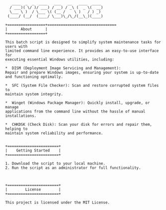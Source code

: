 
       ____  _  _  ____   ___   __   ____  ____ 
      / ___)( \/ )/ ___) / __) / _\ (  _ \(  __)
      \___ \ )  / \___ \( (__ /    \ )   / ) _) 
     (____/ (__/  (____/ \___)\_/\_/(__\_)(____)

    +=================+===============================
    |      About      |
    +=================+

    This batch script is designed to simplify system maintenance tasks for users with 
    limited command line experience. It provides an easy-to-use interface for 
    executing essential Windows utilities, including:

    *  DISM (Deployment Image Servicing and Management): 
    Repair and prepare Windows images, ensuring your system is up-to-date 
    and functioning optimally.

    *  SFC (System File Checker): Scan and restore corrupted system files to 
    maintain system integrity.

    *  Winget (Windows Package Manager): Quickly install, upgrade, or manage 
    applications from the command line without the hassle of manual installations.

    *  CHKDSK (Check Disk): Scan your disk for errors and repair them, helping to
    maintain system reliability and performance.


    +=======================+
    |    Getting Started    |
    +=======================+

    1. Download the script to your local machine.
    2. Run the script as an administrator for full functionality.



    +=======================+
    |        License        |
    +=======================+
    
    This project is licensed under the MIT License.
